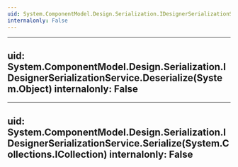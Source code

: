 ```yaml
---
uid: System.ComponentModel.Design.Serialization.IDesignerSerializationService
internalonly: False
---
```


---
uid: System.ComponentModel.Design.Serialization.IDesignerSerializationService.Deserialize(System.Object)
internalonly: False
---

---
uid: System.ComponentModel.Design.Serialization.IDesignerSerializationService.Serialize(System.Collections.ICollection)
internalonly: False
---
